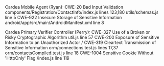 
Cardea Mobile Agent (Ryan):
CWE-20 Bad Input Validation
    components/Registration/ContactInfo/index.js lines 123,180
    utils/schemas.js line 5
CWE-922 Insecure Storage of Sensitive Information
    android/app/src/main/AndroidManifest.xml line 8

Cardea Primary Verifier Controller (Perry):
CWE-327 Use of a Broken or Risky Cryptographic Algorithm
    util.js line 57
CWE-200 Exposure of Sensitive Information to an Unauthorized Actor / CWE-319 Cleartext Transmission of Sensitive Information
    orm/connections.test.js lines 17,37
    orm/contactsCompiled.test.js line 18
CWE-1004 Sensitive Cookie Without 'HttpOnly' Flag
    /index.js line 119
